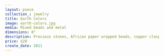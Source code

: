 ```yaml
---
layout: piece
collection_: jewelry
title: Earth Colors
image: earth-colors.jpg
media: Mixed beads and metal
dimensions: 8"
description: Precious stones, African paper wrapped beads, copper clasp
price: $20
create_date: 2011
---
```

